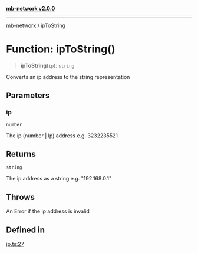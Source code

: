 [**mb-network v2.0.0**](../README.md)

***

[mb-network](../README.md) / ipToString

# Function: ipToString()

> **ipToString**(`ip`): `string`

Converts an ip address to the string representation

## Parameters

### ip

`number`

The ip (number | Ip) address e.g. 3232235521

## Returns

`string`

The ip address as a string e.g. "192.168.0.1"

## Throws

An Error if the ip address is invalid

## Defined in

[ip.ts:27](https://github.com/mbachmann97/mb-network/blob/3f5d1757544ae826d544d9a0cd9aec41c51c4650/src/ip.ts#L27)

